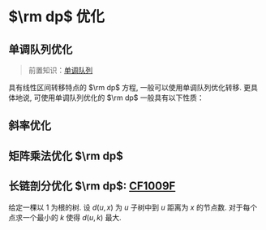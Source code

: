 # $\rm dp$ 优化

## 单调队列优化

> 前置知识：[单调队列](https://grainrain.site/2022/10/08/Stack_And_Queue/)

具有线性区间转移特点的 $\rm dp$ 方程, 一般可以使用单调队列优化转移. 更具体地说, 可使用单调队列优化的 $\rm dp$ 一般具有以下性质：



## 斜率优化

## 矩阵乘法优化 $\rm dp$

## 长链剖分优化 $\rm dp$: [CF1009F](https://www.luogu.com.cn/problem/CF1009F)

给定一棵以 $1$ 为根的树. 设 $d(u,x)$ 为 $u$ 子树中到 $u$ 距离为 $x$ 的节点数. 对于每个点求一个最小的 $k$ 使得 $d(u,k)$ 最大. 

